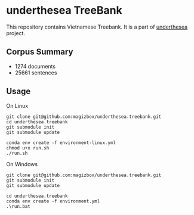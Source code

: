 # underthesea TreeBank

This repository contains Vietnamese Treebank. It is a part of [underthesea](https://github.com/magizbox/underthesea) project.

## Corpus Summary

* 1274 documents
* 25661 sentences

## Usage

On Linux

```
git clone git@github.com:magizbox/underthesea.treebank.git
cd underthesea.treebank
git submodule init
git submodule update

conda env create -f environment-linux.yml
chmod u+x run.sh
./run.sh
```

On Windows

```
git clone git@github.com:magizbox/underthesea.treebank.git
git submodule init
git submodule update

cd underthesea.treebank
conda env create -f environment.yml
.\run.bat
```
